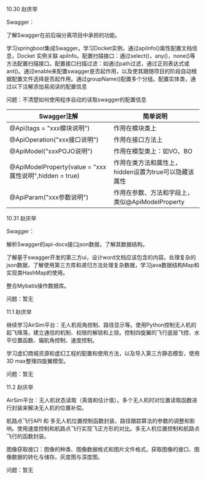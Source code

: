 10.30    赵庆举

Swagger：

了解Swagger在前后端分离项目中承担的功能。

学习springboot集成Swagger。学习Docket实例，通过apiInfo()属性配置文档信息，Docket 实例关联 apiInfo。配置扫描接口：通过select()，any()，none()等方法配置扫描接口。配置接口扫描过滤：如通过path过滤，通过正则表达式或ant()。通过enable来配置swagger是否起作用，以及使其跟随项目的阶段自动根据配置文件选择是否起作用。通过groupName()配置多个分组。配置实体类，通过以下注解添加易阅读的配置信息

问题：不清楚如何使用程序自动的读取swagger的配置信息

| Swagger注解                                            | 简单说明                                             |
| ------------------------------------------------------ | ---------------------------------------------------- |
| @Api(tags = "xxx模块说明")                             | 作用在模块类上                                       |
| @ApiOperation("xxx接口说明")                           | 作用在接口方法上                                     |
| @ApiModel("xxxPOJO说明")                               | 作用在模型类上：如VO、BO                             |
| @ApiModelProperty(value = "xxx属性说明",hidden = true) | 作用在类方法和属性上，hidden设置为true可以隐藏该属性 |
| @ApiParam("xxx参数说明")                               | 作用在参数、方法和字段上，类似@ApiModelProperty      |



10.31    赵庆举

Swagger：

解析Swagger的api-docs接口json数据，了解其数据结构。

了解基于swagger开发的第三方ui，设计word文档应该包含的内容。处理复杂的json数据，了解使用第三方库和递归方法处理复杂数据，学习java数据结构Map和实现类HashMap的使用。

整合Mybatis操作数据库。

问题：暂无



11.1    赵庆举

继续学习AirSim平台：无人机视角控制、路径显示等。使用Python控制无人机的起飞降落，建立通信的机制、权限的解锁和上锁。控制四旋翼的飞行底层飞控、水平位置函数、偏航角控制、速度控制。

学习虚幻商城资源和虚幻工程的配置和使用方法，以及导入第三方静态模型，使用3D max整理四旋翼模型。

问题：暂无



11.2    赵庆举

AirSim平台：无人机状态读取（真值和估计值）。多个无人机时对位置读取函数进行封装来解决无人机的位置补偿。

航路点飞行API 和 多无人机位置控制函数封装，路径跟踪算法的参数的调整和影响。使用速度控制和航路点飞行实现飞正方形的对比。多无人机位置控制和航路点飞行的函数封装。

图像获取接口：图像的种类、图像数据格式和图片文件格式。获取图像的接口、图像数据的转化与储存。灰度图与深度图。

问题：暂无

